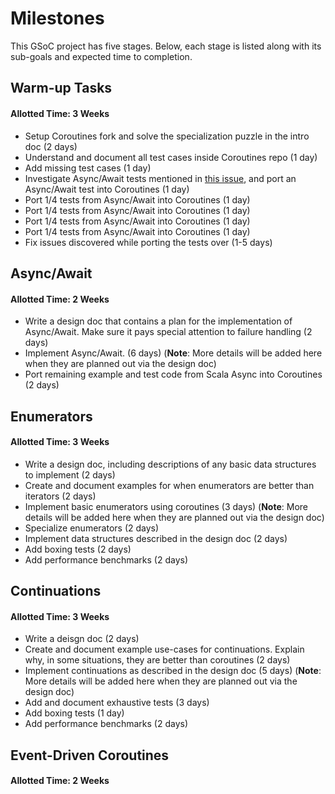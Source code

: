 # Milestones

This GSoC project has five stages. Below, each stage is listed along with its sub-goals and expected time to completion.

## Warm-up Tasks
#### Allotted Time: 3 Weeks
- Setup Coroutines fork and solve the specialization puzzle in the intro doc (2 days)
- Understand and document all test cases inside Coroutines repo (1 day)
- Add missing test cases (1 day)
- Investigate Async/Await tests mentioned in [this issue](https://github.com/storm-enroute/coroutines/issues/15), and port an Async/Await test into Coroutines (1 day)
- Port 1/4 tests from Async/Await into Coroutines (1 day)
- Port 1/4 tests from Async/Await into Coroutines (1 day)
- Port 1/4 tests from Async/Await into Coroutines (1 day)
- Port 1/4 tests from Async/Await into Coroutines (1 day)
- Fix issues discovered while porting the tests over (1-5 days)

## Async/Await
#### Allotted Time: 2 Weeks
- Write a design doc that contains a plan for the implementation of Async/Await. Make sure it pays special attention to failure handling (2 days)
- Implement Async/Await. (6 days) (**Note**: More details will be added here when they are planned out via the design doc)
- Port remaining example and test code from Scala Async into Coroutines (2 days)

## Enumerators
#### Allotted Time: 3 Weeks
- Write a design doc, including descriptions of any basic data structures to implement (2 days)
- Create and document examples for when enumerators are better than iterators (2 days)
- Implement basic enumerators using coroutines (3 days) (**Note**: More details will be added here when they are planned out via the design doc)
- Specialize enumerators (2 days)
- Implement data structures described in the design doc (2 days)
- Add boxing tests (2 days)
- Add performance benchmarks (2 days)

## Continuations
#### Allotted Time: 3 Weeks
- Write a deisgn doc (2 days)
- Create and document example use-cases for continuations. Explain why, in some situations, they are better than coroutines (2 days)
- Implement continuations as described in the design doc (5 days) (**Note**: More details will be added here when they are planned out via the design doc)
- Add and document exhaustive tests (3 days)
- Add boxing tests (1 day)
- Add performance benchmarks (2 days)

## Event-Driven Coroutines
#### Allotted Time: 2 Weeks
